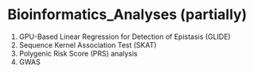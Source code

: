 # Bioinformatics_Analyses (partially)


1. GPU-Based Linear Regression for Detection of Epistasis (GLIDE)
2. Sequence Kernel Association Test (SKAT) 
3. Polygenic Risk Score (PRS) analysis
4. GWAS

